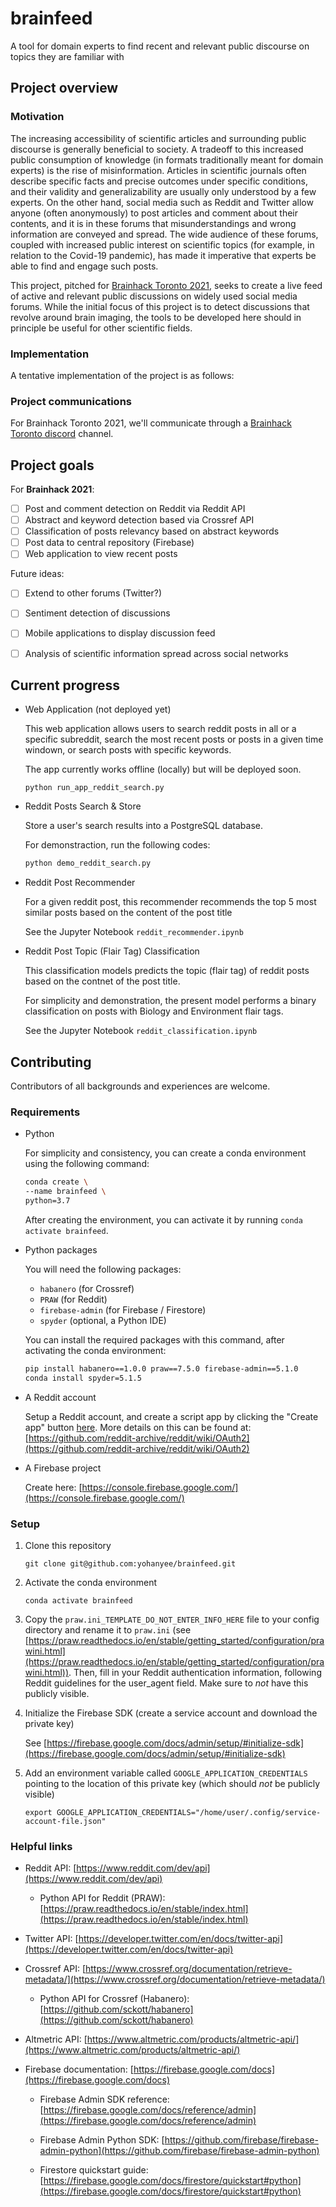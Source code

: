 # brainfeed
A tool for domain experts to find recent and relevant public discourse on topics they are familiar with

## Project overview

### Motivation

The increasing accessibility of scientific articles and surrounding public discourse is generally beneficial to society.
A tradeoff to this increased public consumption of knowledge (in formats traditionally meant for domain experts) is the rise of misinformation.
Articles in scientific journals often describe specific facts and precise outcomes under specific conditions, and their validity and generalizability are usually only understood by a few experts.
On the other hand, social media such as Reddit and Twitter allow anyone (often anonymously) to post articles and comment about their contents, and it is in these forums that misunderstandings and wrong information are conveyed and spread.
The wide audience of these forums, coupled with increased public interest on scientific topics (for example, in relation to the Covid-19 pandemic), has made it imperative that experts be able to find and engage such posts.

This project, pitched for [Brainhack Toronto 2021](https://brainhackto.github.io/global-toronto-12-2021/), seeks to create a live feed of active and relevant public discussions on widely used social media forums. While the initial focus of this project is to detect discussions that revolve around brain imaging, the tools to be developed here should in principle be useful for other scientific fields.

### Implementation

A tentative implementation of the project is as follows:



### Project communications

For Brainhack Toronto 2021, we'll communicate through a [Brainhack Toronto discord](https://discord.gg/HC7fumm79B) channel.

## Project goals

For **Brainhack 2021**:

- [ ] Post and comment detection on Reddit via Reddit API
- [ ] Abstract and keyword detection based via Crossref API
- [ ] Classification of posts relevancy based on abstract keywords
- [ ] Post data to central repository (Firebase)
- [ ] Web application to view recent posts

Future ideas:

- [ ] Extend to other forums (Twitter?)
- [ ] Sentiment detection of discussions
- [ ] Mobile applications to display discussion feed
- [ ] Analysis of scientific information spread across social networks



## Current progress
- Web Application (not deployed yet) 

    This web application allows users to search reddit posts in all or a specific subreddit, search the most recent posts or posts in a given time windown, or search posts with specific keywords.

    The app currently works offline (locally) but will be deployed soon.

    ```
    python run_app_reddit_search.py
    ```

- Reddit Posts Search & Store 
    
    Store a user's search results into a PostgreSQL database.

    For demonstraction, run the following codes:

    ```bash
    python demo_reddit_search.py
    ```
     
- Reddit Post Recommender

    For a given reddit post, this recommender recommends the top 5 most similar posts based on the content of the post title

    See the Jupyter Notebook ```reddit_recommender.ipynb```

- Reddit Post Topic (Flair Tag) Classification

    This classification models predicts the topic (flair tag) of reddit posts based on the contnet of the post title.

    For simplicity and demonstration, the present model performs a binary classification on posts with Biology and Environment flair tags. 
    
    See the Jupyter Notebook ```reddit_classification.ipynb```



## Contributing

Contributors of all backgrounds and experiences are welcome.

### Requirements

- Python

    For simplicity and consistency, you can create a conda environment using the following command:

    ```bash
    conda create \
    --name brainfeed \
    python=3.7
    ```

    After creating the environment, you can activate it by running `conda activate brainfeed`.

- Python packages

    You will need the following packages:

    - `habanero` (for Crossref)
    - `PRAW` (for Reddit)
    - `firebase-admin` (for Firebase / Firestore)
    - `spyder` (optional, a Python IDE)

    You can install the required packages with this command, after activating the conda environment:

    ```bash
    pip install habanero==1.0.0 praw==7.5.0 firebase-admin==5.1.0
    conda install spyder=5.1.5
    ```

- A Reddit account

    Setup a Reddit account, and create a script app by clicking the "Create app" button [here](https://old.reddit.com/prefs/apps/).
    More details on this can be found at: [https://github.com/reddit-archive/reddit/wiki/OAuth2](https://github.com/reddit-archive/reddit/wiki/OAuth2)

- A Firebase project

    Create here: [https://console.firebase.google.com/](https://console.firebase.google.com/)

### Setup

1. Clone this repository

    `git clone git@github.com:yohanyee/brainfeed.git`

2. Activate the conda environment

    `conda activate brainfeed`

3. Copy the `praw.ini_TEMPLATE_DO_NOT_ENTER_INFO_HERE` file to your config directory and rename it to `praw.ini` (see [https://praw.readthedocs.io/en/stable/getting_started/configuration/prawini.html](https://praw.readthedocs.io/en/stable/getting_started/configuration/prawini.html)).
Then, fill in your Reddit authentication information, following Reddit guidelines for the user_agent field. Make sure to *not* have this publicly visible.

4. Initialize the Firebase SDK (create a service account and download the private key)

    See [https://firebase.google.com/docs/admin/setup/#initialize-sdk](https://firebase.google.com/docs/admin/setup/#initialize-sdk)

5. Add an environment variable called `GOOGLE_APPLICATION_CREDENTIALS` pointing to the location of this private key (which should *not* be publicly visible)

    `export GOOGLE_APPLICATION_CREDENTIALS="/home/user/.config/service-account-file.json"`

### Helpful links

- Reddit API: [https://www.reddit.com/dev/api](https://www.reddit.com/dev/api)

    - Python API for Reddit (PRAW): [https://praw.readthedocs.io/en/stable/index.html](https://praw.readthedocs.io/en/stable/index.html)

- Twitter API: [https://developer.twitter.com/en/docs/twitter-api](https://developer.twitter.com/en/docs/twitter-api)

- Crossref API: [https://www.crossref.org/documentation/retrieve-metadata/](https://www.crossref.org/documentation/retrieve-metadata/)

    - Python API for Crossref (Habanero): [https://github.com/sckott/habanero](https://github.com/sckott/habanero)

- Altmetric API: [https://www.altmetric.com/products/altmetric-api/](https://www.altmetric.com/products/altmetric-api/)

- Firebase documentation: [https://firebase.google.com/docs](https://firebase.google.com/docs)

    - Firebase Admin SDK reference: [https://firebase.google.com/docs/reference/admin](https://firebase.google.com/docs/reference/admin)

    - Firebase Admin Python SDK: [https://github.com/firebase/firebase-admin-python](https://github.com/firebase/firebase-admin-python)

    - Firestore quickstart guide: [https://firebase.google.com/docs/firestore/quickstart#python](https://firebase.google.com/docs/firestore/quickstart#python)

